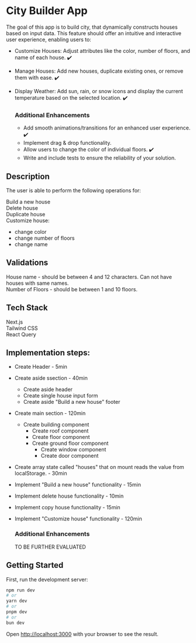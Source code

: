  # City Builder App

 The goal of this app is to build city, that dynamically constructs houses based on input data. This feature should offer an intuitive and interactive user experience, enabling users to:
* Customize Houses: Adjust attributes like the color, number of floors, and name of each house. :heavy_check_mark:
* Manage Houses: Add new houses, duplicate existing ones, or remove them with ease. :heavy_check_mark:
* Display Weather: Add sun, rain, or snow icons and display the current temperature based on the selected location. :heavy_check_mark:

  ### Additional Enhancements

  * Add smooth animations/transitions for an enhanced user experience. :heavy_check_mark:
  * Implement drag & drop functionality.
  * Allow users to change the color of individual floors. :heavy_check_mark:
  * Write and include tests to ensure the reliability of your solution.


## Description

The user is able to perform the following operations for:

Build a new house\
Delete house\
Duplicate house\
Customize house:
  - change color
  - change number of floors
  - change name


## Validations
 House name - should be between 4 and 12 characters. Can not have houses with same names.\
 Number of Floors - should be between 1 and 10 floors.

## Tech Stack
  Next.js\
  Tailwind CSS\
  React Query

## Implementation steps:
 * Create Header - 5min
 * Create aside ssection - 40min
   * Create aside header
   * Create single house input form
   * Create aside "Build a new house" footer
  * Create main section - 120min
    * Create building component
      * Create roof component
      * Create floor component
      * Create ground floor component
        * Create window component
        * Create door component
  * Create array state called "houses" that on mount reads the value from localStorage. - 30min
  * Implement "Build a new house" functionality - 15min
  * Implement delete house functionality - 10min
  * Implement copy house functionality - 15min
  * Implement "Customize house" functionality - 120min

    ### Additional Enhancements

    TO BE FURTHER EVALUATED
    

## Getting Started

First, run the development server:

```bash
npm run dev
# or
yarn dev
# or
pnpm dev
# or
bun dev
```

Open [http://localhost:3000](http://localhost:3000) with your browser to see the result.

